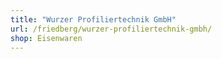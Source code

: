 ```yaml
---
title: "Wurzer Profiliertechnik GmbH"
url: /friedberg/wurzer-profiliertechnik-gmbh/
shop: Eisenwaren
---
```

